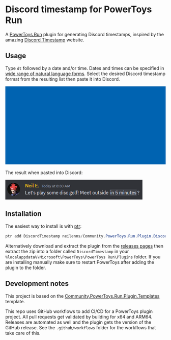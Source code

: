 # Discord timestamp for PowerToys Run

A [PowerToys Run](https://learn.microsoft.com/en-us/windows/powertoys/run) plugin for generating Discord timestamps,
inspired by the amazing [Discord Timestamp](https://discordtimestamp.com/) website.

## Usage

Type `dt` followed by a date and/or time. Dates and times can be specified in [wide range of natural
language forms](https://github.com/mojombo/chronic?tab=readme-ov-file#examples). Select the desired Discord
timestamp format from the resulting list then paste it into Discord.

![Animated GIF of the plugin showing results for "in 5 minutes"](docs/DiscordTimestamp.gif)

The result when pasted into Discord:

![Screenshot of Discord with a sent message containing the text "Let's play some disc golf! Meet outside in 5 minutes?". The "in 5 minutes" text is a live-updating time based on the timestamp pasted in.](docs/discord-example.png)

## Installation

The easiest way to install is with [ptr](https://github.com/8LWXpg/ptr):

```powershell
ptr add DiscordTimestamp neilenns/Community.PowerToys.Run.Plugin.DiscordTimestamp
```

Alternatively download and extract the plugin from the [releases pages](https://github.com/neilenns/Community.PowerToys.Run.Plugin.DiscordTimestamp/releases/latest) then extract the zip into a folder called `DiscordTimestamp` in your `%localappdata%\Microsoft\PowerToys\PowerToys Run\Plugins` folder. If you are installing manually make sure to restart PowerToys after adding the plugin to the folder.

## Development notes

This project is based on the [Community.PowerToys.Run.Plugin.Templates](https://github.com/hlaueriksson/Community.PowerToys.Run.Plugin.Templates)
template.

This repo uses GitHub workflows to add CI/CD for a PowerToys plugin project. All pull requests get validated
by building for x64 and ARM64. Releases are automated as well and the plugin gets the version of the GitHub
release. See the `.github/workflows` folder for the workflows that take care of this.
